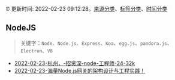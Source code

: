 :alarm_clock: 更新时间: 2022-02-23 09:12:28。[来源分类](../README.md)、[标签分类](../TAGS.md)、[时间分类](../TIMELINE.md)

## NodeJS


> 关键字：`Node`、`Node.js`、`Express`、`Koa`、`egg.js`、`pandora.js`、`Electron`、`V8`



- [2022-02-23-杭州，-招资深-node-工程师-24-32k](https://www.v2ex.com/t/835929) 
- [2022-02-23-海量Node.js网关的架构设计与工程实践！](https://toutiao.io/k/xfbz3fp) 